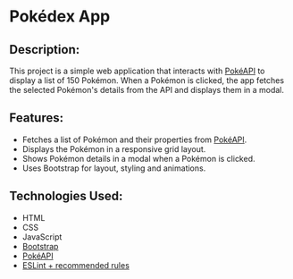 # Pokédex App

## Description:

This project is a simple web application that interacts with [PokéAPI](https://pokeapi.co/) to display a list of 150 Pokémon. 
When a Pokémon is clicked, the app fetches the selected Pokémon's details from the API and displays them in a modal.

## Features:

- Fetches a list of Pokémon and their properties from [PokéAPI](https://pokeapi.co/).
- Displays the Pokémon in a responsive grid layout.
- Shows Pokémon details in a modal when a Pokémon is clicked.
- Uses Bootstrap for layout, styling and animations.

## Technologies Used:

- HTML
- CSS
- JavaScript
- [Bootstrap](https://getbootstrap.com/)
- [PokéAPI](https://pokeapi.co/)
- [ESLint + recommended rules](https://github.com/elodloic/simple-js-app/blob/main/.eslintrc)